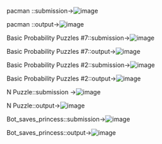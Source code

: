 pacman ::submission->![image](https://github.com/1BM22AI400/1BM22AI400/assets/136545968/6b4feb0f-6cba-4a58-93e8-69f5458de5d8)


pacman ::output->![image](https://github.com/1BM22AI400/1BM22AI400/assets/136545968/58db9f7c-fbd1-4784-95c9-20e3dac7c472)


Basic Probability Puzzles #7::submission->![image](https://github.com/1BM22AI400/1BM22AI400/assets/136545968/9d83b360-ce0b-428e-9333-b2b542dfb8c7)


Basic Probability Puzzles #7::output->![image](https://github.com/1BM22AI400/1BM22AI400/assets/136545968/67724af5-612f-4103-9ad4-ba48863c4490)


Basic Probability Puzzles #2::submission->![image](https://github.com/1BM22AI400/1BM22AI400/assets/136545968/68b09de6-2ca0-40fe-9208-b60ffeeb870b)


Basic Probability Puzzles #2::output->![image](https://github.com/1BM22AI400/1BM22AI400/assets/136545968/fc13a020-7ba8-47a2-a13b-cd958ea668d4)


N Puzzle::submission ->![image](https://github.com/1BM22AI400/1BM22AI400/assets/136545968/1be7276f-7e50-4016-97c8-36b4ffa5c7db)


N Puzzle::output->![image](https://github.com/1BM22AI400/1BM22AI400/assets/136545968/d9388c1e-de6d-4bbe-937e-453e1f1424a2)


Bot_saves_princess::submission->![image](https://github.com/1BM22AI400/1BM22AI400/assets/136545968/7b16585d-2434-45e5-8c1d-7d0e4e2c6924)


Bot_saves_princess::output->![image](https://github.com/1BM22AI400/1BM22AI400/assets/136545968/7c286b28-2597-4df4-9b25-f2f57016d7ef)

